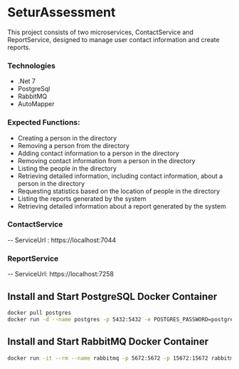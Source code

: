 # SeturAssessment

This project consists of two microservices, ContactService and ReportService, designed to manage user contact information and create reports.
 
### Technologies
- .Net 7
- PostgreSql
- RabbitMQ
- AutoMapper

### Expected Functions:

- Creating a person in the directory
- Removing a person from the directory
- Adding contact information to a person in the directory
- Removing contact information from a person in the directory
- Listing the people in the directory
- Retrieving detailed information, including contact information, about a person in the directory
- Requesting statistics based on the location of people in the directory
- Listing the reports generated by the system
- Retrieving detailed information about a report generated by the system

### ContactService
-- ServiceUrl : https://localhost:7044

### ReportService
-- ServiceUrl: https://localhost:7258  

## Install and Start PostgreSQL Docker Container

```bash
docker pull postgres
docker run -d --name postgres -p 5432:5432 -e POSTGRES_PASSWORD=postgres -v postgres:/var/lib/postgresql/data postgres:14
```

## Install and Start RabbitMQ Docker Container

```bash
docker run -it --rm --name rabbitmq -p 5672:5672 -p 15672:15672 rabbitmq:3.12-management
```

